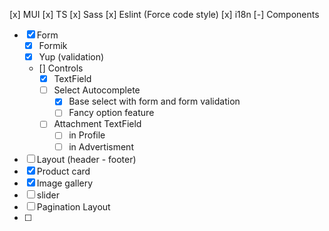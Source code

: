 [x] MUI
[x] TS
[x] Sass
[x] Eslint (Force code style)
[x] i18n
[-] Components
  - [x] Form
    - [x] Formik
    - [x] Yup (validation)
    - [] Controls
      - [x] TextField
      - [ ] Select Autocomplete
        - [x] Base select with form and form validation
        - [ ] Fancy option feature
      - [ ] Attachment TextField
        - [ ] in Profile
        - [ ] in Advertisment
  - [ ] Layout (header - footer)
  - [x] Product card
  - [x] Image gallery
  - [ ] slider
  - [ ] Pagination Layout
  - [ ] 
